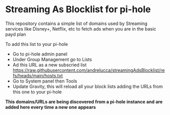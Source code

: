 
# Streaming As Blocklist for pi-hole

This repository contains a simple list of domains used by Streaming services like Disney+, Netflix, etc to fetch ads when you are in the basic payd plan

To add this list to your pi-hole
* Go to pi-hole admin panel
* Under Group Management go to Lists
* Ad this URL as a new subscried list https://raw.githubusercontent.com/andrelucca/streamingAdsBlocklist/refs/heads/main/hosts.txt
* Go to System panel then Tools
* Update Gravity, this will reload all your block lists adding the URLs from this one to your pi-hole

**This domains/URLs are being discovered from a pi-hole instance and are added here every time a new one appears**
